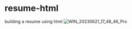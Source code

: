 # resume-html
building a resume using html
![WIN_20230621_17_48_46_Pro](https://github.com/yanshul123/resume-html/assets/131587719/3c6a2aed-82d9-4ea9-9f51-48f93a582d10)
